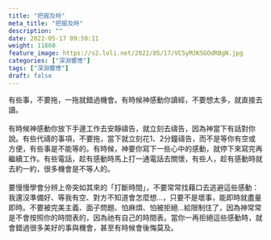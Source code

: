 ```yaml
---
title: "把握及時"
meta_title: "把握及時"
description: ""
date: 2022-05-17 09:59:11
weight: 11860
feature_image: https://s2.loli.net/2022/05/17/VC5yMJKSGOdRBgN.jpg
categories: ["深淵響應"]
tags: ["深淵響應"]
draft: false
---
```


有些事，不要拖，一拖就錯過機會。有時候神感動你讀經，不要想太多，就直接去讀。<br />
<br />
有時候神感動你放下手邊工作去安靜禱告，就立刻去禱告，因為神當下有話對你說。有些代禱的事項，不要拖，當下就立刻花1、2分鐘禱告，而不是等你有空或方便，有些事是不能等的。有時候，神要你寫下一些心中的感動，就停下來寫完再繼續工作。有些電話，趁有感動時馬上打一通電話去關懷，有些人，趁有感動時就去約一約，很多機會是不等人的。<br />
<br />
要慢慢學會分辨上帝突如其來的「打斷時間」，不要常常找藉口去逃避這些感動：我還沒準備好、等我有空、對方不知道會怎麼想…，只要不是壞事，能即時就盡量即時。不要被完美主義、面子問題、怕麻煩、怕被拒絕…給限制住了，因為神常常是不會按照你的時間表的，因為祂有自己的時間表。當你一再拒絕這些感動時，就會錯過很多美好的事與機會，甚至有時候會後悔莫及。
        